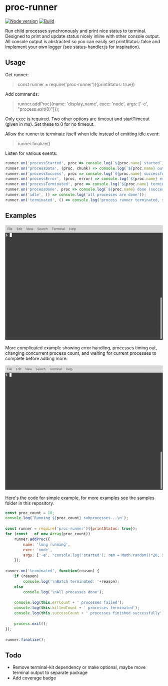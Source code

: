 # proc-runner

[![Node version](https://img.shields.io/npm/v/proc-runner.svg?style=flat)](https://www.npmjs.com/package/proc-runner)
[![Build](https://img.shields.io/travis/rachetfoot/proc-runner.svg)](https://travis-ci.org/rachetfoot/proc-runner)

Run child processes synchronously and print nice status to terminal. Designed to print and update status nicely inline with other console output. All console output is abstracted so you can easily set printStatus: false and implement your own logger (see status-handler.js for inspiration). 

## Usage

Get runner:

> const runner = require('proc-runner')({printStatus: true})

Add commands:

> runner.addProc({name: 'display_name', exec: 'node', args: ['-e', "process.exit(0)"]});

Only exec is required. Two other options are timeout and startTimeout (given in ms). Set these to 0 for no timeout.

Allow the runner to terminate itself when idle instead of emitting idle event:

> runner.finalize()

Listen for various events:

```javascript
runner.on('processStarted', proc => console.log(`${proc.name} started`));
runner.on('processData', (proc, chunk) => console.log(`${proc.name} output: ${chunk}`));
runner.on('processSuccess', proc => console.log(`${proc.name} successfully completed`));
runner.on('processError', (proc, error) => console.log(`${proc.name} error: ${error}`));
runner.on('processTerminated', proc => console.log(`${proc.name} terminated`));
runner.on('processDone', proc => console.log(`${proc.name} done (successful or otherwise)`));
runner.on('idle', () => console.log('all processes are done'));
runner.on('terminated', () => console.log('process runner terminated, stopping processes'));
``` 

## Examples

![simple example](https://raw.githubusercontent.com/rachetfoot/proc-runner/master/samples/simple.gif "Simple Example")

More complicated example showing error handling, processes timing out, changing concurrent process count, and waiting for current processes to complete before adding more: 

![other example](https://raw.githubusercontent.com/rachetfoot/proc-runner/master/samples/test.gif "Other Example")

Here's the code for simple example, for more examples see the samples folder in this repository.

```javascript
const proc_count = 10;
console.log(`Running ${proc_count} subprocesses...\n`);

const runner = require('proc-runner')({printStatus: true});
for (const _ of new Array(proc_count))
    runner.addProc({
        name: 'long running',
        exec: 'node',
        args: ['-e', "console.log('started'); rem = Math.random()*20; setInterval(() => {console.log('remaining: '+(rem=rem-0.1).toFixed(1)+'s'); rem>0 || process.exit()}, 100);"]
    });

runner.on('terminated', function(reason) {
    if (reason)
        console.log('\nBatch terminated: '+reason);
    else
        console.log('\nAll processes done');

    console.log(this.errCount + ' processes failed');
    console.log(this.killedCount + ' processes terminated');
    console.log(this.successCount + ' processes finished successfully');

    process.exit();
});

runner.finalize();
```
## Todo

* Remove terminal-kit dependency or make optional, maybe move terminal output to separate package
* Add coverage badge
